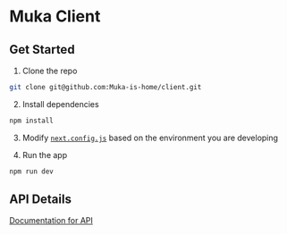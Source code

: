 # Muka Client

## Get Started
1. Clone the repo
```bash
git clone git@github.com:Muka-is-home/client.git
```

2. Install dependencies
```bash
npm install
```

3. Modify [`next.config.js`](/next.config.js#L13) based on the environment you are developing

4. Run the app
```bash
npm run dev
```


## API Details
[Documentation for API](https://www.postman.com/speeding-spaceship-78552/workspace/muka)
